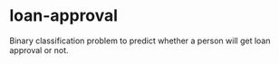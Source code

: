 # loan-approval
Binary classification problem to predict whether a person will get loan approval or not.
